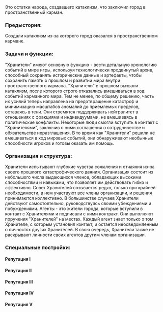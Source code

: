   
Это остатки народа, создавшего катаклизм, что заключил город в пространственный карман.
### **Предыстория:**
Создали катаклизм из-за которого город оказался в пространственном кармане.
### **Задачи и функции:**
"Хранители" имеют основную функцию - вести детальную хронологию событий в мире игры, используя технологически продвинутый архив, способный сохранять исторические данные и артефакты, чтобы сохранить память о прошлом и развитии мира внутри пространственного кармана. 
"Хранители" в прошлом вызвали катаклизм, после которого строго отказались вмешиваться в ход событий карманного мира. Тем не менее, по общему решению, часть их усилий теперь направлена на предотвращение катастроф и минимизацию масштабов аномалий до приемлемых пределов, оставаясь в тени.
Они стремятся поддерживать нейтралитет в отношениях с фракциями и индивидуумами, не вмешиваясь в политические конфликты. Некоторые люди смогли вступить в контакт с "Хранителями", заключив с ними соглашения о сотрудничестве и обязательстве неразглашения. В то время как "Хранители" решили не вмешиваться в ход мировых событий, они обнаруживают необычные способности игроков и готовы оказать им помощь.
### **Организация и структура:**
Хранители испытывают глубокие чувства сожаления и отчаяния из-за своего прошлого катастрофического деяния. 
Организация состоит из небольшого числа выдающихся членов, обладающих высокими способностями и навыками, что позволяет им действовать гибко и эффективно. 
Совет Хранителей созывается редко, только при крайней необходимости, в нем участвуют все члены организации, и решения принимаются коллективно. 
В большинстве случаев Хранители действуют самостоятельно, руководствуясь своими убеждениями и побуждениями.
Агенты - это жители города, которые вступили в контакт с Хранителями и подписали с ними контракт. Они выполняют поручения "Хранителей" на местах. Каждый агент знает только о том Хранителе, с которым установил контакт, и остается неосведомленным о личностях других Хранителей. В свою очередь, Хранители также не раскрывают личности своих агентов другим членам организации.
### **Специальные постройки:**
#### **Репутация I**
#### **Репутация II**
#### **Репутация III**
#### **Репутация IV**
#### **Репутация V**

